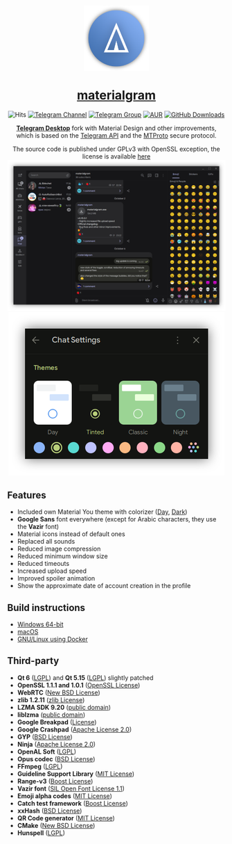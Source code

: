 <div align="center">
<img src="./docs/assets/icon.png" width="150" align="center">

# [materialgram](https://github.com/kukuruzka165/materialgram)
![Hits](https://img.shields.io/endpoint?url=https%3A%2F%2Fhits.dwyl.com%2Fkukuruzka165%2Fmaterialgram.json%3Fcolor%3Dlightgray)
[![Telegram Channel](https://img.shields.io/badge/channel-blue?logo=telegram&labelColor=gray)](https://t.me/materialgram)
[![Telegram Group](https://img.shields.io/badge/chat-blue?logo=telegram&labelColor=gray)](https://t.me/materialgram_chat)
[![AUR](https://img.shields.io/badge/AUR%20package-blue?logo=archlinux&labelColor=gray)](https://aur.archlinux.org/packages?K=materialgram)
[![GitHub Downloads](https://img.shields.io/github/downloads/kukuruzka165/materialgram/total?logo=github)](https://github.com/kukuruzka165/materialgram/releases/latest)

[**Telegram Desktop**](https://github.com/telegramdesktop/tdesktop) fork with Material Design and other improvements, which is based on the [Telegram API][telegram_api] and the [MTProto][telegram_proto] secure protocol.

The source code is published under GPLv3 with OpenSSL exception, the license is available [here][license]
![preview](docs/assets/preview.png)
![preview](docs/assets/themes.png)
</div>

## Features
- Included own Material You theme with colorizer ([Day](https://t.me/addtheme/materialgram_day), [Dark](https://t.me/addtheme/materialgram_dark))
- **Google Sans** font everywhere (except for Arabic characters, they use the **Vazir** font)
- Material icons instead of default ones
- Replaced all sounds
- Reduced image compression
- Reduced minimum window size
- Reduced timeouts
- Increased upload speed
- Improved spoiler animation
- Show the approximate date of account creation in the profile

## Build instructions
* [Windows 64-bit][win64]
* [macOS][mac]
* [GNU/Linux using Docker][linux]

## Third-party
* **Qt 6** ([LGPL](http://doc.qt.io/qt-6/lgpl.html)) and **Qt 5.15** ([LGPL](http://doc.qt.io/qt-5/lgpl.html)) slightly patched
* **OpenSSL 1.1.1 and 1.0.1** ([OpenSSL License](https://www.openssl.org/source/license.html))
* **WebRTC** ([New BSD License](https://github.com/desktop-app/tg_owt/blob/master/LICENSE))
* **zlib 1.2.11** ([zlib License](http://www.zlib.net/zlib_license.html))
* **LZMA SDK 9.20** ([public domain](http://www.7-zip.org/sdk.html))
* **liblzma** ([public domain](http://tukaani.org/xz/))
* **Google Breakpad** ([License](https://chromium.googlesource.com/breakpad/breakpad/+/master/LICENSE))
* **Google Crashpad** ([Apache License 2.0](https://chromium.googlesource.com/crashpad/crashpad/+/master/LICENSE))
* **GYP** ([BSD License](https://github.com/bnoordhuis/gyp/blob/master/LICENSE))
* **Ninja** ([Apache License 2.0](https://github.com/ninja-build/ninja/blob/master/COPYING))
* **OpenAL Soft** ([LGPL](https://github.com/kcat/openal-soft/blob/master/COPYING))
* **Opus codec** ([BSD License](http://www.opus-codec.org/license/))
* **FFmpeg** ([LGPL](https://www.ffmpeg.org/legal.html))
* **Guideline Support Library** ([MIT License](https://github.com/Microsoft/GSL/blob/master/LICENSE))
* **Range-v3** ([Boost License](https://github.com/ericniebler/range-v3/blob/master/LICENSE.txt))
* **Vazir font** ([SIL Open Font License 1.1](https://github.com/rastikerdar/vazir-font/blob/master/OFL.txt))
* **Emoji alpha codes** ([MIT License](https://github.com/emojione/emojione/blob/master/extras/alpha-codes/LICENSE.md))
* **Catch test framework** ([Boost License](https://github.com/philsquared/Catch/blob/master/LICENSE.txt))
* **xxHash** ([BSD License](https://github.com/Cyan4973/xxHash/blob/dev/LICENSE))
* **QR Code generator** ([MIT License](https://github.com/nayuki/QR-Code-generator#license))
* **CMake** ([New BSD License](https://github.com/Kitware/CMake/blob/master/Copyright.txt))
* **Hunspell** ([LGPL](https://github.com/hunspell/hunspell/blob/master/COPYING.LESSER))

[//]: # (LINKS)
[telegram_api]: https://core.telegram.org
[telegram_proto]: https://core.telegram.org/mtproto
[license]: LICENSE
[win64]: docs/building-win-x64.md
[mac]: docs/building-mac.md
[linux]: docs/building-linux.md
